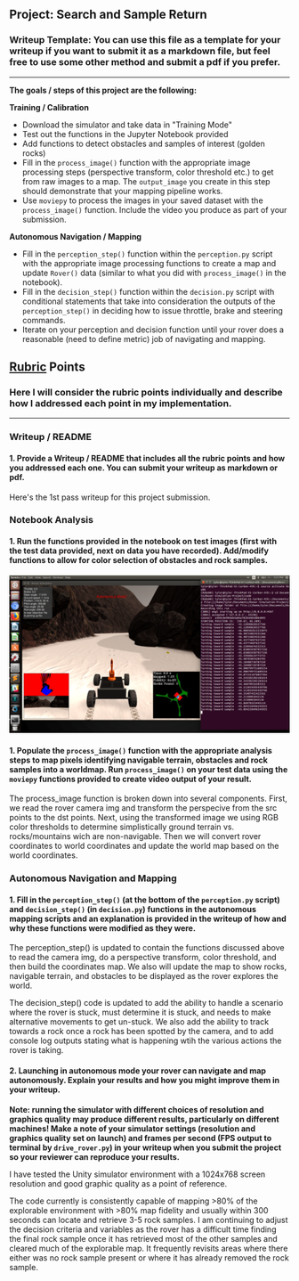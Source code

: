## Project: Search and Sample Return
### Writeup Template: You can use this file as a template for your writeup if you want to submit it as a markdown file, but feel free to use some other method and submit a pdf if you prefer.

---


**The goals / steps of this project are the following:**  

**Training / Calibration**  

* Download the simulator and take data in "Training Mode"
* Test out the functions in the Jupyter Notebook provided
* Add functions to detect obstacles and samples of interest (golden rocks)
* Fill in the `process_image()` function with the appropriate image processing steps (perspective transform, color threshold etc.) to get from raw images to a map.  The `output_image` you create in this step should demonstrate that your mapping pipeline works.
* Use `moviepy` to process the images in your saved dataset with the `process_image()` function.  Include the video you produce as part of your submission.

**Autonomous Navigation / Mapping**

* Fill in the `perception_step()` function within the `perception.py` script with the appropriate image processing functions to create a map and update `Rover()` data (similar to what you did with `process_image()` in the notebook). 
* Fill in the `decision_step()` function within the `decision.py` script with conditional statements that take into consideration the outputs of the `perception_step()` in deciding how to issue throttle, brake and steering commands. 
* Iterate on your perception and decision function until your rover does a reasonable (need to define metric) job of navigating and mapping.  

[//]: # (Image References)

[image1]: ./RecordRunTrial.png

## [Rubric](https://review.udacity.com/#!/rubrics/916/view) Points
### Here I will consider the rubric points individually and describe how I addressed each point in my implementation.  

---
### Writeup / README

#### 1. Provide a Writeup / README that includes all the rubric points and how you addressed each one.  You can submit your writeup as markdown or pdf.  

Here's the 1st pass writeup for this project submission.

### Notebook Analysis
#### 1. Run the functions provided in the notebook on test images (first with the test data provided, next on data you have recorded). Add/modify functions to allow for color selection of obstacles and rock samples.

![alt text][image1]

#### 1. Populate the `process_image()` function with the appropriate analysis steps to map pixels identifying navigable terrain, obstacles and rock samples into a worldmap.  Run `process_image()` on your test data using the `moviepy` functions provided to create video output of your result. 

The process_image function is broken down into several components. First, we read the rover camera img and transform the perspecive from the src points to the dst points. Next, using the transformed image we using RGB color thresholds to determine simplistically ground terrain vs. rocks/mountains wich are non-navigable. Then we will convert rover coordinates to world coordinates and update the world map based on the world coordinates.

### Autonomous Navigation and Mapping

#### 1. Fill in the `perception_step()` (at the bottom of the `perception.py` script) and `decision_step()` (in `decision.py`) functions in the autonomous mapping scripts and an explanation is provided in the writeup of how and why these functions were modified as they were.

The perception_step() is updated to contain the functions discussed above to read the camera img, do a perspective transform, color threshold, and then build the coordinates map. We also will update the map to show rocks, navigable terrain, and obstacles to be displayed as the rover explores the world.

The decision_step() code is updated to add the ability to handle a scenario where the rover is stuck, must determine it is stuck, and needs to make alternative movements to get un-stuck. We also add the ability to track towards a rock once a rock has been spotted by the camera, and to add console log outputs stating what is happening wtih the various actions the rover is taking.

#### 2. Launching in autonomous mode your rover can navigate and map autonomously.  Explain your results and how you might improve them in your writeup.  

**Note: running the simulator with different choices of resolution and graphics quality may produce different results, particularly on different machines!  Make a note of your simulator settings (resolution and graphics quality set on launch) and frames per second (FPS output to terminal by `drive_rover.py`) in your writeup when you submit the project so your reviewer can reproduce your results.**

I have tested the Unity simulator environment with a 1024x768 screen resolution and good graphic quality as a point of reference.

The code currently is consistently capable of mapping >80% of the explorable environment with >80% map fidelity and usually within 300 seconds can locate and retrieve 3-5 rock samples. I am continuing to adjust the decision criteria and variables as the rover has a difficult time finding the final rock sample once it has retrieved most of the other samples and cleared much of the explorable map. It frequently revisits areas where there either was no rock sample present or where it has already removed the rock sample.



